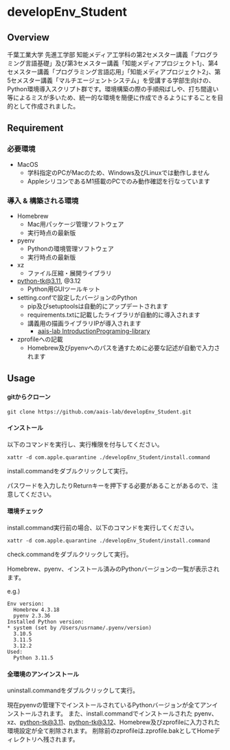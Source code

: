 # developEnv_Student
## Overview
千葉工業大学 先進工学部 知能メディア工学科の第2セメスター講義「プログラミング言語基礎」及び第3セメスター講義「知能メディアプロジェクト1」、第4セメスター講義「プログラミング言語応用」「知能メディアプロジェクト2」、第5セメスター講義「マルチエージェントシステム」を受講する学部生向けの、Python環境導入スクリプト群です。環境構築の際の手順飛ばしや、打ち間違い等によるミスが多いため、統一的な環境を簡便に作成できるようにすることを目的として作成されました。

## Requirement
### 必要環境
- MacOS
    - 学科指定のPCがMacのため、Windows及びLinuxでは動作しません
    - AppleシリコンであるM1搭載のPCでのみ動作確認を行なっています

### 導入 & 構築される環境
- Homebrew
    - Mac用パッケージ管理ソフトウェア
    - 実行時点の最新版
- pyenv
    - Pythonの環境管理ソフトウェア
    - 実行時点の最新版
- xz
    - ファイル圧縮・展開ライブラリ
- python-tk@3.11, @3.12
    - Python用GUIツールキット
- setting.confで設定したバージョンのPython
    - pip及びsetuptoolsは自動的にアップデートされます
    - requirements.txtに記載したライブラリが自動的に導入されます
    - 講義用の描画ライブラリIPが導入されます
        - [aais-lab IntroductionPrograming-library](https://github.com/aais-lab/IntroductionPrograming-library)
- zprofileへの記載
    - Homebrew及びpyenvへのパスを通すために必要な記述が自動で入力されます

## Usage
#### gitからクローン
```
git clone https://github.com/aais-lab/developEnv_Student.git
```

#### インストール
以下のコマンドを実行し、実行権限を付与してください。
```
xattr -d com.apple.quarantine ./developEnv_Student/install.command
```

install.commandをダブルクリックして実行。

パスワードを入力したりReturnキーを押下する必要があることがあるので、注意してください。

#### 環境チェック
install.command実行前の場合、以下のコマンドを実行してください。
```
xattr -d com.apple.quarantine ./developEnv_Student/install.command
```

check.commandをダブルクリックして実行。

Homebrew、pyenv、インストール済みのPythonバージョンの一覧が表示されます。

e.g.)
```
Env version:
  Homebrew 4.3.18
  pyenv 2.3.36
Installed Python version:
* system (set by /Users/usrname/.pyenv/version)
  3.10.5
  3.11.5
  3.12.2
Used:
  Python 3.11.5
```

#### 全環境のアンインストール
uninstall.commandをダブルクリックして実行。

現在pyenvの管理下でインストールされているPythonバージョンが全てアンインストールされます。
また、install.commandでインストールされた pyenv、xz、python-tk@3.11、python-tk@3.12、Homebrew及びzprofileに入力された環境設定が全て削除されます。
削除前のzprofileは.zprofile.bakとしてHomeディレクトリへ残されます。
